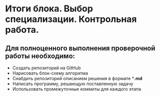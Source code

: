 # Итоги блока. Выбор специализации. Контрольная работа.

## Для полноценного выполнения проверочной работы необходимо: 
* Создать репозиторий на GitHub
* Нарисовать блок-схему алгоритма
* Снабдить репозиторий описанием решения в формате ***.md**
* Написать программу, решающую поставленную задачу
* Использовать промежуточные коммиты для каждого этапа

